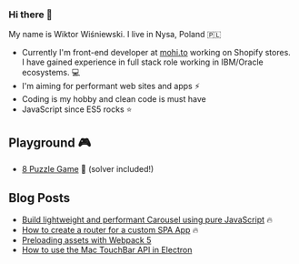 ### Hi there 👋

My name is Wiktor Wiśniewski. I live in Nysa, Poland 🇵🇱

- Currently I'm front-end developer at [mohi.to](https://mohi.to/) working on Shopify stores. I have gained experience in full stack role working in IBM/Oracle ecosystems. 💻
- I'm aiming for performant web sites and apps ⚡
- Coding is my hobby and clean code is must have
- JavaScript since ES5 rocks ⭐

## Playground 🎮

- [8 Puzzle Game](https://www.wiktorwisniewski.dev/puzzle) 🎲 (solver included!)


## Blog Posts

- [Build lightweight and performant Carousel using pure JavaScript](https://www.wiktorwisniewski.dev/blog/build-simple-javascript-slider) 🔥
- [How to create a router for a custom SPA App](https://www.wiktorwisniewski.dev/blog/how-to-create-router-library) 🔥
- [Preloading assets with Webpack 5](https://www.wiktorwisniewski.dev/blog/preloading-assets-with-webpack5)
- [How to use the Mac TouchBar API in Electron](https://www.wiktorwisniewski.dev/blog/mac-touch-bar-api)
